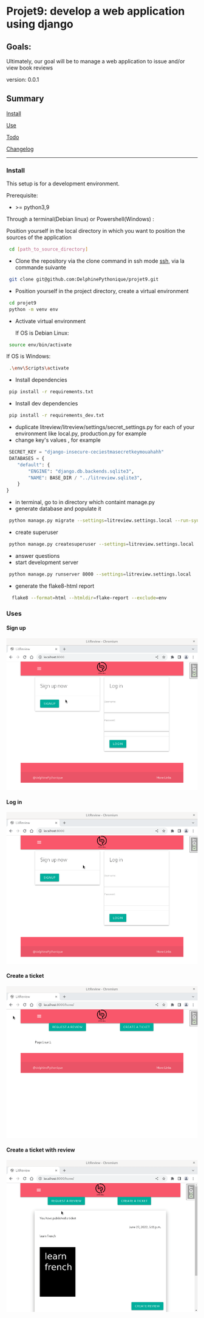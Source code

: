 # Projet9: develop a web application using django

## Goals: 
Ultimately, our goal will be to manage a web application to issue and/or view book reviews

version: 0.0.1

## Summary

[Install](#install)

[Use](#use)

[Todo](TODO.md)

[Changelog](CHANGELOG.md)

------------
### <a name="install"></a>Install

This setup is for a development environment.

Prerequisite:

- \>= python3,9

Through a terminal(Debian linux) or Powershell(Windows) : 

Position yourself in the local directory in which you want to position the sources of the application
``` bash
 cd [path_to_source_directory]
```
-  Clone the repository via the clone command in ssh mode
[ssh](https://docs.github.com/en/authentication/connecting-to-github-with-ssh), via la commande suivante

``` bash
 git clone git@github.com:DelphinePythonique/projet9.git
```

- Position yourself in the project directory, create a virtual environment

``` bash
 cd projet9
 python -m venv env
```
- Activate virtual environment

   If OS is Debian Linux: 
``` bash
 source env/bin/activate
```
   If OS is Windows:
``` bash
 .\env\Scripts\activate
```
- Install dependencies
``` bash
 pip install -r requirements.txt
```
- Install dev dependencies
``` bash
 pip install -r requirements_dev.txt
```
- duplicate litreview/litreview/settings/secret_settings.py for each of your environment like local.py, production.py for example
- change key's values , for example
``` python
 SECRET_KEY = "django-insecure-ceciestmasecretkeymouahahh"
 DATABASES = {
    "default": {
        "ENGINE": "django.db.backends.sqlite3",
        "NAME": BASE_DIR / "../litreview.sqlite3",
    }
}
```
- in terminal, go to in directory which containt manage.py
- generate database and populate it
``` bash
 python manage.py migrate --settings=litreview.settings.local --run-syncdb
```
- create superuser
``` bash
 python manage.py createsuperuser --settings=litreview.settings.local
```
- answer questions
- start development server 
``` bash
 python manage.py runserver 8000 --settings=litreview.settings.local
```
- generate the flake8-html report
``` bash
  flake8 --format=html --htmldir=flake-report --exclude=env
```

### <a name="use"></a>Uses

#### Sign up
![sign up](./litreview/static/images/signup.gif)
#### Log in
![log in](./litreview/static/images/login.gif)
#### Create a ticket
![create ticket](./litreview/static/images/create_ticket.gif)
#### Create a ticket with review
![create ticket with review](./litreview/static/images/create_ticket_with_review.gif)